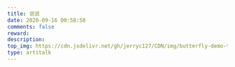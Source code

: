 ```yaml
---
title: 说说
date: 2020-09-16 00:58:58
comments: false
reward:
description:
top_img: https://cdn.jsdelivr.net/gh/jerryc127/CDN/img/butterfly-demo-talking-top-img.jpg
type: artitalk
---
```

